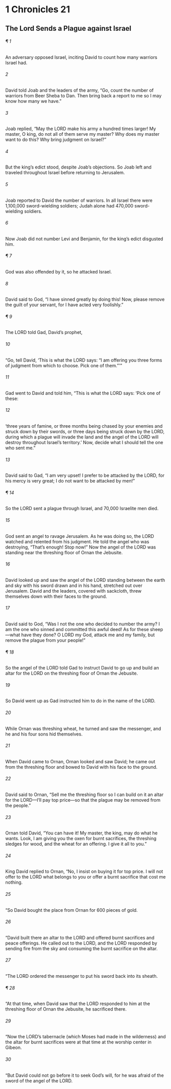 # 1 Chronicles 21
## The Lord Sends a Plague against Israel
###### ¶ 1
An adversary opposed Israel, inciting David to count how many warriors Israel had.
###### 2
David told Joab and the leaders of the army, “Go, count the number of warriors from Beer Sheba to Dan. Then bring back a report to me so I may know how many we have.”
###### 3
Joab replied, “May the LORD make his army a hundred times larger! My master, O king, do not all of them serve my master? Why does my master want to do this? Why bring judgment on Israel?”
###### 4
But the king’s edict stood, despite Joab’s objections. So Joab left and traveled throughout Israel before returning to Jerusalem.
###### 5
Joab reported to David the number of warriors. In all Israel there were 1,100,000 sword-wielding soldiers; Judah alone had 470,000 sword-wielding soldiers.
###### 6
Now Joab did not number Levi and Benjamin, for the king’s edict disgusted him.
###### ¶ 7
God was also offended by it, so he attacked Israel.
###### 8
David said to God, “I have sinned greatly by doing this! Now, please remove the guilt of your servant, for I have acted very foolishly.”
###### ¶ 9
The LORD told Gad, David’s prophet,
###### 10
“Go, tell David, ‘This is what the LORD says: “I am offering you three forms of judgment from which to choose. Pick one of them.”’”
###### 11
Gad went to David and told him, “This is what the LORD says: ‘Pick one of these:
###### 12
‘three years of famine, or three months being chased by your enemies and struck down by their swords, or three days being struck down by the LORD, during which a plague will invade the land and the angel of the LORD will destroy throughout Israel’s territory.’ Now, decide what I should tell the one who sent me.”
###### 13
David said to Gad, “I am very upset! I prefer to be attacked by the LORD, for his mercy is very great; I do not want to be attacked by men!”
###### ¶ 14
So the LORD sent a plague through Israel, and 70,000 Israelite men died.
###### 15
God sent an angel to ravage Jerusalem. As he was doing so, the LORD watched and relented from his judgment. He told the angel who was destroying, “That’s enough! Stop now!”
Now the angel of the LORD was standing near the threshing floor of Ornan the Jebusite.
###### 16
David looked up and saw the angel of the LORD standing between the earth and sky with his sword drawn and in his hand, stretched out over Jerusalem. David and the leaders, covered with sackcloth, threw themselves down with their faces to the ground.
###### 17
David said to God, “Was I not the one who decided to number the army? I am the one who sinned and committed this awful deed! As for these sheep—what have they done? O LORD my God, attack me and my family, but remove the plague from your people!”
###### ¶ 18
So the angel of the LORD told Gad to instruct David to go up and build an altar for the LORD on the threshing floor of Ornan the Jebusite.
###### 19
So David went up as Gad instructed him to do in the name of the LORD.
###### 20
While Ornan was threshing wheat, he turned and saw the messenger, and he and his four sons hid themselves.
###### 21
When David came to Ornan, Ornan looked and saw David; he came out from the threshing floor and bowed to David with his face to the ground.
###### 22
David said to Ornan, “Sell me the threshing floor so I can build on it an altar for the LORD—I’ll pay top price—so that the plague may be removed from the people.”
###### 23
Ornan told David, “You can have it! My master, the king, may do what he wants. Look, I am giving you the oxen for burnt sacrifices, the threshing sledges for wood, and the wheat for an offering. I give it all to you.”
###### 24
King David replied to Ornan, “No, I insist on buying it for top price. I will not offer to the LORD what belongs to you or offer a burnt sacrifice that cost me nothing.
###### 25
“So David bought the place from Ornan for 600 pieces of gold.
###### 26
“David built there an altar to the LORD and offered burnt sacrifices and peace offerings. He called out to the LORD, and the LORD responded by sending fire from the sky and consuming the burnt sacrifice on the altar.
###### 27
“The LORD ordered the messenger to put his sword back into its sheath.
###### ¶ 28
“At that time, when David saw that the LORD responded to him at the threshing floor of Ornan the Jebusite, he sacrificed there.
###### 29
“Now the LORD’s tabernacle (which Moses had made in the wilderness) and the altar for burnt sacrifices were at that time at the worship center in Gibeon.
###### 30
“But David could not go before it to seek God’s will, for he was afraid of the sword of the angel of the LORD.
